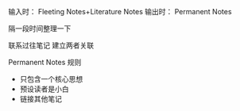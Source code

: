 输入时：
Fleeting Notes+Literature Notes
输出时：
Permanent Notes

隔一段时间整理一下

联系过往笔记
建立两者关联

Permanent Notes 规则
- 只包含一个核心思想
- 预设读者是小白
- 链接其他笔记